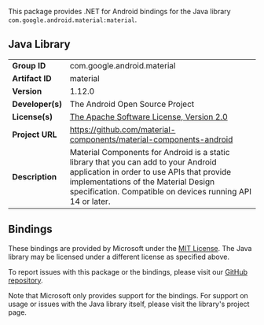 This package provides .NET for Android bindings for the Java library `com.google.android.material:material`.

## Java Library

| | |
|-|-|
| **Group ID** | com.google.android.material |
| **Artifact ID** | material |
| **Version** | 1.12.0 |
| **Developer(s)** | The Android Open Source Project |
| **License(s)** | [The Apache Software License, Version 2.0](http://www.apache.org/licenses/LICENSE-2.0.txt) |
| **Project URL** | https://github.com/material-components/material-components-android |
| **Description** | Material Components for Android is a static library that you can add to your Android application in order to use APIs that provide implementations of the Material Design specification. Compatible on devices running API 14 or later. |

## Bindings

These bindings are provided by Microsoft under the [MIT License](https://opensource.org/licenses/MIT). The Java
library may be licensed under a different license as specified above.

To report issues with this package or the bindings, please visit our [GitHub repository](https://aka.ms/android-libraries).

Note that Microsoft only provides support for the bindings. For support on
usage or issues with the Java library itself, please visit the library's project page.
